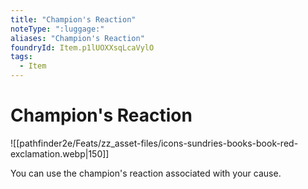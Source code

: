 ```yaml
---
title: "Champion's Reaction"
noteType: ":luggage:"
aliases: "Champion's Reaction"
foundryId: Item.p1lUOXXsqLcaVylO
tags:
  - Item
---
```


# Champion's Reaction
![[pathfinder2e/Feats/zz_asset-files/icons-sundries-books-book-red-exclamation.webp|150]]

You can use the champion's reaction associated with your cause.
